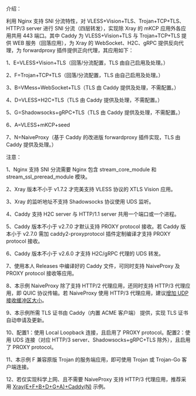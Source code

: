 介绍：

利用 Nginx 支持 SNI 分流特性，对 VLESS+Vision+TLS、Trojan+TCP+TLS、HTTP/3 server 进行 SNI 分流（四层转发），实现除 Xray 的 mKCP 应用外各应用共用 443 端口。其中 Caddy 为 VLESS+Vision+TLS 与 Trojan+TCP+TLS 提供 WEB 服务（回落应用），为 Xray 的 WebSocket、H2C、gRPC 提供反向代理，为 forwardproxy 插件提供正向代理，其应用如下：

1、E=VLESS+Vision+TLS（回落/分流配置，TLS 由自己启用及处理。）

2、F=Trojan+TCP+TLS（回落/分流配置，TLS 由自己启用及处理。）

3、B=VMess+WebSocket+TLS（TLS 由 Caddy 提供及处理，不需配置。）

4、D=VLESS+H2C+TLS（TLS 由 Caddy 提供及处理，不需配置。）

5、G=Shadowsocks+gRPC+TLS（TLS 由 Caddy 提供及处理，不需配置。）

6、A=VLESS+mKCP+seed

7、N=NaiveProxy（基于 Caddy 的改进版 forwardproxy 插件实现，TLS 由 Caddy 提供及处理。）

注意：

1、Nginx 支持 SNI 分流需要 Nginx 包含 stream_core_module 和 stream_ssl_preread_module 模块。

2、Xray 版本不小于 v1.7.2 才完美支持 VLESS 协议的 XTLS Vision 应用。

3、Xray 的监听地址不支持 Shadowsocks 协议使用 UDS 监听。

4、Caddy 支持 H2C server 与 HTTP/1.1 server 共用一个端口或一个进程。

5、Caddy 版本不小于 v2.7.0 才默认支持 PROXY protocol 接收。若 Caddy 版本小于 v2.7.0 需加 caddy2-proxyprotocol 插件定制编译才支持 PROXY protocol 接收。

6、Caddy 版本不小于 v2.6.0 才支持 H2C/gRPC 代理的 UDS 转发。

7、使用本人 Releases 中编译好的 Caddy 文件，可同时支持 NaiveProxy 及 PROXY protocol 接收等应用。

8、本示例 NaiveProxy 除了支持 HTTP/2 代理应用，还同时支持 HTTP/3 代理应用，即 QUIC 协议传输。若 NaiveProxy 使用 HTTP/3 代理应用，建议[增加 UDP 接收缓冲区大小](https://github.com/quic-go/quic-go/wiki/UDP-Buffer-Sizes)。

9、本示例所需 TLS 证书由 Caddy（内置 ACME 客户端） 提供，实现 TLS 证书自动申请及更新。

10、配置1：使用 Local Loopback 连接，且启用了 PROXY protocol。配置2：使用 UDS 连接（对应 HTTP/3 server、Shadowsocks+gRPC+TLS 除外），且启用了 PROXY protocol。

11、本示例 F 兼容原版 Trojan 的服务端应用，即可使用 Trojan 或 Trojan-Go 客户端连接。

12、若仅实现科学上网、且不需要 NaiveProxy 支持 HTTP/3 代理应用，推荐采用 [Xray(E+F+B+D+G+A)+Caddy(N)](https://github.com/lxhao61/integrated-examples/tree/main/Xray(E%2BF%2BB%2BD%2BG%2BA)%2BCaddy(N)) 示例。

